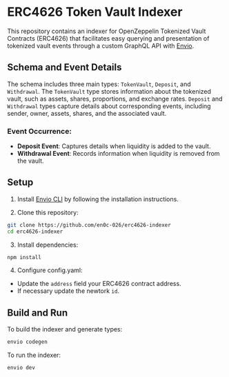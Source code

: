 # ERC4626 Token Vault Indexer

This repository contains an indexer for OpenZeppelin Tokenized Vault Contracts (ERC4626) that facilitates easy querying and presentation of tokenized vault events through a custom GraphQL API with [Envio](https://docs.envio.dev).

## Schema and Event Details

The schema includes three main types: `TokenVault`, `Deposit`, and `Withdrawal`. The `TokenVault` type stores information about the tokenized vault, such as assets, shares, proportions, and exchange rates. `Deposit` and `Withdrawal` types capture details about corresponding events, including sender, owner, assets, shares, and the associated vault.

### Event Occurrence:

- **Deposit Event**: Captures details when liquidity is added to the vault.
- **Withdrawal Event**: Records information when liquidity is removed from the vault.

## Setup

1. Install [Envio CLI](https://docs.envio.dev/docs/installation) by following the installation instructions.

2. Clone this repository:
```bash
git clone https://github.com/en0c-026/erc4626-indexer
cd erc4626-indexer
```

3. Install dependencies:
```bash
npm install
```

4. Configure config.yaml:
- Update the `address` field your ERC4626 contract address.
- If necessary update the newtork `id`.

## Build and Run

To build the indexer and generate types:
```bash
envio codegen
```

To run the indexer:
```bash
envio dev
```
